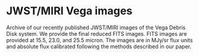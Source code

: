 # JWST/MIRI Vega images

Archive of our recently published JWST/MIRI images of the Vega Debris Disk system. We provide the final reduced FITS images. FITS images are provided at 15.5, 23.0, and 25.5 micron. The images are in MJy/sr flux units and absolute flux calibrated following the methods described in our paper.
